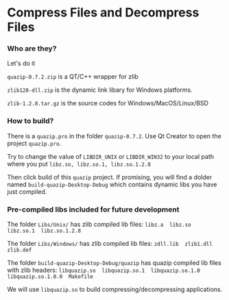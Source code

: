 Compress Files and Decompress Files
==================================

### Who are they?
Let's do it

`quazip-0.7.2.zip` is a QT/C++ wrapper for zlib

`zlib128-dll.zip` is the dynamic link libary for Windows platforms.

`zlib-1.2.8.tar.gz` is the source codes for Windows/MacOS/Linux/BSD

### How to build?

There is a `quazip.pro` in the folder `quazip-0.7.2`. Use Qt Creator to open the project `quazip.pro`.

Try to change the value of `LIBDIR_UNIX` or `LIBDIR_WIN32` to your local path where you put `libz.so, libz.so.1, libz.so.1.2.8`

Then click build of this `quazip` project. If promising, you will find a dolder named `build-quazip-Desktop-Debug` which contains dynamic libs you have just compiled.

### Pre-compiled libs included for future development

The folder `Libs/Unix/` has zlib compiled lib files: `libz.a  libz.so  libz.so.1  libz.so.1.2.8`

The folder `Libs/Windows/` has zlib compiled lib files: `zdll.lib  zlib1.dll  zlib.def`

The folder `build-quazip-Desktop-Debug/quazip` has quazip compiled lib files with zlib headers: `libquazip.so  libquazip.so.1  libquazip.so.1.0  libquazip.so.1.0.0  Makefile`

We will use `libquazip.so` to build compressing/decompressing applications.


